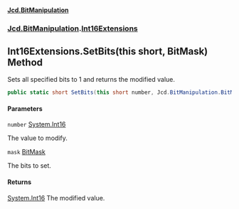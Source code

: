 #### [Jcd.BitManipulation](index 'index')
### [Jcd.BitManipulation](Jcd.BitManipulation 'Jcd.BitManipulation').[Int16Extensions](Jcd.BitManipulation.Int16Extensions 'Jcd.BitManipulation.Int16Extensions')

## Int16Extensions.SetBits(this short, BitMask) Method

Sets all specified bits to 1 and returns the modified value.

```csharp
public static short SetBits(this short number, Jcd.BitManipulation.BitMask mask);
```
#### Parameters

<a name='Jcd.BitManipulation.Int16Extensions.SetBits(thisshort,Jcd.BitManipulation.BitMask).number'></a>

`number` [System.Int16](https://docs.microsoft.com/en-us/dotnet/api/System.Int16 'System.Int16')

The value to modify.

<a name='Jcd.BitManipulation.Int16Extensions.SetBits(thisshort,Jcd.BitManipulation.BitMask).mask'></a>

`mask` [BitMask](Jcd.BitManipulation.BitMask 'Jcd.BitManipulation.BitMask')

The bits to set.

#### Returns
[System.Int16](https://docs.microsoft.com/en-us/dotnet/api/System.Int16 'System.Int16')
The modified value.